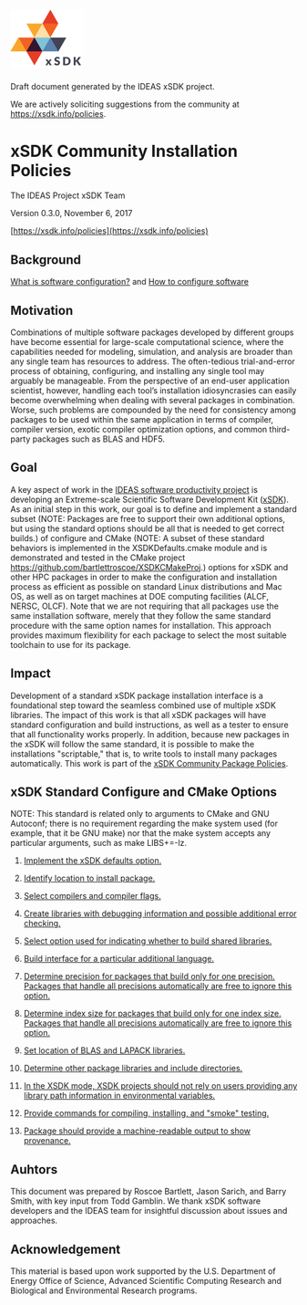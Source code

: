 # <img src="/res/xsdk-logo.png" width="128">

Draft document generated by the IDEAS xSDK project.

We are actively soliciting suggestions from the community at https://xsdk.info/policies.

# xSDK Community Installation Policies

The IDEAS Project xSDK Team

Version 0.3.0, November 6, 2017

[https://xsdk.info/policies](https://xsdk.info/policies)

## Background

[What is software configuration?][1] and [How to configure software][2]

## Motivation

Combinations of multiple software packages developed by different groups have become essential for large-scale computational
science, where the capabilities needed for modeling, simulation, and analysis are broader than any single team has resources
to address. The often-tedious trial-and-error process of obtaining, configuring, and installing any single tool may arguably
be manageable.  From the perspective of an end-user application scientist, however, handling each tool’s installation 
idiosyncrasies can easily become overwhelming when dealing with several packages in combination. Worse, such problems are 
compounded by the need for consistency among packages to be used within the same application in terms of compiler, compiler 
version, exotic compiler optimization options, and common third-party packages such as BLAS and HDF5.

## Goal

A key aspect of work in the [IDEAS software productivity project][3] is developing an 
Extreme-scale Scientific Software Development Kit ([xSDK](http://xsdk.info)). As an initial step in this work, our goal is 
to define and implement a standard subset (NOTE: Packages are free to support their own additional options, but using the 
standard options should be all that is needed to get correct builds.) of configure and CMake (NOTE: A subset of these 
standard behaviors is implemented in the XSDKDefaults.cmake module and is demonstrated and tested in the CMake project 
https://github.com/bartlettroscoe/XSDKCMakeProj.) options for xSDK and other HPC packages in order to make the configuration 
and installation process as efficient as possible on standard Linux distributions and Mac OS, as well as on target machines 
at DOE computing facilities (ALCF, NERSC, OLCF). Note that we are not requiring that all packages use the same installation 
software, merely that they follow the same standard procedure with the same option names for installation. This approach 
provides maximum flexibility for each package to select the most suitable toolchain to use for its package.

## Impact

Development of a standard xSDK package installation interface is a foundational step toward the seamless combined use of 
multiple xSDK libraries. The impact of this work is that all xSDK packages will have standard configuration and build 
instructions, as well as a tester to ensure that all functionality works properly. In addition, because new packages in the 
xSDK will follow the same standard, it is possible to make the installations "scriptable," that is, to write tools to install 
many packages automatically.  This work is part of the [xSDK Community Package Policies][4].

## xSDK Standard Configure and CMake Options

NOTE: This standard is related only to arguments to CMake and GNU Autoconf; there is no requirement regarding the make
system used (for example, that it be GNU make) nor that the make system accepts any particular arguments, such as make
LIBS+=-lz.

1. [Implement the xSDK defaults option.](/installation_policies/1.md)

2. [Identify location to install package.](/installation_policies/2.md)

3. [Select compilers and compiler flags.](/installation_policies/3.md)

4. [Create libraries with debugging information and possible additional error checking.](/installation_policies/4.md)

5. [Select option used for indicating whether to build shared libraries.](/installation_policies/5.md)

6. [Build interface for a particular additional language.](/installation_policies/6.md)

7. [Determine precision for packages that build only for one precision. Packages that handle all precisions automatically are free to ignore this option.](/installation_policies/7.md)

8. [Determine index size for packages that build only for one index size. Packages that handle all precisions automatically are free to ignore this option.](/installation_policies/8.md)

9. [Set location of BLAS and LAPACK libraries.](/installation_policies/9.md)

10. [Determine other package libraries and include directories.](/installation_policies/10.md)

11. [In the XSDK mode, XSDK projects should not rely on users providing any library path information in environmental variables.](/installation_policies/11.md)

12. [Provide commands for compiling, installing, and "smoke" testing.](/installation_policies/12.md)

13. [Package should provide a machine-readable output to show provenance.](/installation_policies/13.md)


## Auhtors

This document was prepared by Roscoe Bartlett, Jason Sarich, and Barry Smith, with key input from Todd Gamblin.  We thank 
xSDK software developers and the IDEAS team for insightful discussion about issues and approaches.

## Acknowledgement

This material is based upon work supported by the U.S. Department of Energy Office of Science, Advanced Scientific Computing 
Research and Biological and Environmental Research programs.


[1]: https://ideas-productivity.org/wordpress/wp-content/uploads/2016/04/IDEAS-ConfigurationWhatIsSoftwareConfiguration-V0.2.pdf
[2]: https://ideas-productivity.org/wordpress/wp-content/uploads/2016/12/IDEAS-ConfigurationHowToConfigureSoftware-V0.2.pdf
[3]: http://www.ideas-productivity.org
[4]: http://dx.doi.org/10.6084/m9.figshare.4495136
